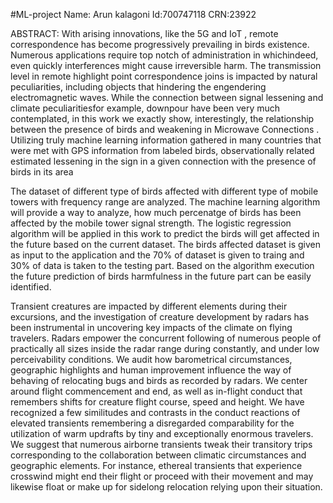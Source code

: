 #ML-project
Name: Arun kalagoni
Id:700747118
CRN:23922

ABSTRACT:
With arising innovations, like the 5G and IoT , remote correspondence has become progressively prevailing in birds existence. Numerous applications require top notch of administration in whichindeed, even quickly interferences might cause irreversible harm. The transmission level in remote highlight point correspondence joins is impacted by natural peculiarities, including objects that hindering the engendering electromagnetic waves. While the connection between signal lessening and climate peculiaritiesfor example, downpour have been very much contemplated, in this work we exactly show, interestingly, the relationship between the presence of birds and weakening in Microwave Connections . Utilizing truly machine learning information gathered in many countries that were met with GPS information from labeled birds, observationally related estimated lessening in the sign in a given connection with the presence of birds in its area

The dataset of different type of birds affected with different type of mobile towers with frequency range are analyzed. The machine learning algorithm will provide a way to analyze, how much percenatge of birds has been affected by the mobile tower signal strength. The logistic regression algorithm will be applied in this work to predict the birds will get affected in the future based on the current dataset. The birds affected dataset is given as input to the application and the 70% of dataset is given to traing and 30% of data is taken to the testing part. Based on the algorithm execution the future prediction of birds harmfulness in the future part can be easily identified.

Transient creatures are impacted by different elements during their excursions, and the investigation of creature development by radars has been instrumental in uncovering key impacts of the climate on flying travelers. Radars empower the concurrent following of numerous people of practically all sizes inside the radar range during constantly, and under low perceivability conditions. We audit how barometrical circumstances, geographic highlights and human improvement influence the way of behaving of relocating bugs and birds as recorded by radars. We center around flight commencement and end, as well as in-flight conduct that remembers shifts for creature flight course, speed and height. We have recognized a few similitudes and contrasts in the conduct reactions of elevated transients remembering a disregarded comparability for the utilization of warm updrafts by tiny and exceptionally enormous travelers. We suggest that numerous airborne transients tweak their transitory trips corresponding to the collaboration between climatic circumstances and geographic elements. For instance, ethereal transients that experience crosswind might end their flight or proceed with their movement and may likewise float or make up for sidelong relocation relying upon their situation.
